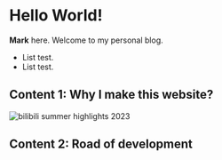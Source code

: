 # Hello World!

**Mark** here. Welcome to my personal blog.

- List test.
- List test.

## Content 1: Why I make this website?

![bilibili summer highlights 2023](/content/images/bilibili%20summer%20highlights%202023.png)

## Content 2: Road of development